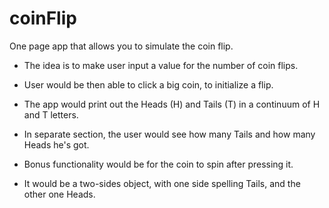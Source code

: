 # coinFlip
One page app that allows you to simulate the coin flip.

- The idea is to make user input a value for the number of coin flips.
- User would be then able to click a big coin, to initialize a flip.
- The app would print out the Heads (H) and Tails (T) in a continuum of H and T letters.
- In separate section, the user would see how many Tails and how many Heads he's got.

- Bonus functionality would be for the coin to spin after pressing it.
- It would be a two-sides object, with one side spelling Tails, and the other one Heads.
